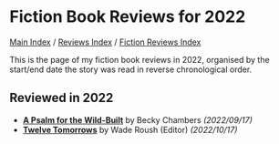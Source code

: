 # Fiction Book Reviews for 2022

[Main Index](../../../README.md) / [Reviews Index](../../README.md) / [Fiction Reviews Index](../README.md)

This is the page of my fiction book reviews in 2022, organised by the start/end date the story was read in reverse chronological order.

## Reviewed in 2022
- [**A Psalm for the Wild-Built**](20220817-APsalmForTheWildBuilt.md) by Becky Chambers *(2022/09/17)*
- [**Twelve Tomorrows**](20221017-TwelveTomorrows.md) by Wade Roush (Editor) *(2022/10/17)*
